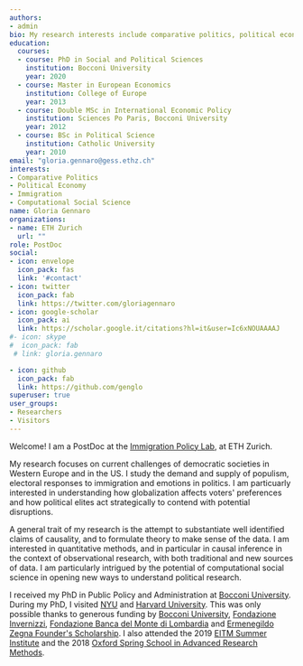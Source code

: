 ```yaml
---
authors:
- admin 
bio: My research interests include comparative politics, political economy and text as data.
education:
  courses:
  - course: PhD in Social and Political Sciences
    institution: Bocconi University
    year: 2020
  - course: Master in European Economics
    institution: College of Europe
    year: 2013
  - course: Double MSc in International Economic Policy
    institution: Sciences Po Paris, Bocconi University
    year: 2012
  - course: BSc in Political Science
    institution: Catholic University
    year: 2010
email: "gloria.gennaro@gess.ethz.ch"
interests:
- Comparative Politics
- Political Economy
- Immigration
- Computational Social Science
name: Gloria Gennaro
organizations:
- name: ETH Zurich
  url: ""
role: PostDoc
social:
- icon: envelope
  icon_pack: fas
  link: '#contact'
- icon: twitter
  icon_pack: fab
  link: https://twitter.com/gloriagennaro
- icon: google-scholar
  icon_pack: ai
  link: https://scholar.google.it/citations?hl=it&user=Ic6xNOUAAAAJ
#- icon: skype
#  icon_pack: fab
 # link: gloria.gennaro

- icon: github
  icon_pack: fab
  link: https://github.com/genglo
superuser: true
user_groups:
- Researchers
- Visitors
---
```

Welcome! I am a PostDoc at the [Immigration Policy Lab](https://immigrationlab.org), at ETH Zurich.

My research focuses on current challenges of democratic societies in Western Europe and in the US. I study the demand and supply of populism, electoral responses to immigration and emotions in politics. I am particuarly interested in understanding how globalization affects voters' preferences and how political elites act strategically to contend with potential disruptions. 

A general trait of my research is the attempt to substantiate well identified claims of causality, and to formulate theory to make sense of the data. I am interested in quantitative methods, and in particular in causal inference in the context of observational research, with both traditional and new sources of data. I am particularly intrigued by the potential of computational social science in opening new ways to understand political research.

I received my PhD in Public Policy and Administration at [Bocconi University](https://www.unibocconi.eu/wps/wcm/connect/Bocconi/SitoPubblico_EN/Navigation+Tree/Home/programs/phd/PhD+in+Public+Policy+and+Administration/). During my PhD, I visited [NYU](https://as.nyu.edu/content/nyu-as/as/departments/sociology.html) and [Harvard University](https://economics.harvard.edu). This was only possible thanks to generous funding by [Bocconi University](https://www.unibocconi.eu/wps/wcm/connect/Bocconi/SitoPubblico_EN/Navigation+Tree/Home/Programs/PhD/), [Fondazione Invernizzi](https://www.unibocconi.eu/wps/wcm/connect/Bocconi/SitoPubblico_EN/Navigation+Tree/Home/Programs/PhD/PARAGRAFO+12+3+HANDBOOK+Special+financial+support+for+PhD+candidates+and+PhD+fellows), [Fondazione Banca del Monte di Lombardia](http://www.fbml.it/progetto-professionalità-IT.aspx) and [Ermenegildo Zegna Founder's Scholarship](http://www.zegnagroup.com/it/ez-founders-scholarship). I also attended the 2019 [EITM Summer Institute](http://eitm.emory.edu) and the 2018 [Oxford Spring School in Advanced Research Methods](https://www.politics.ox.ac.uk/spring-school/spring-school.html).

